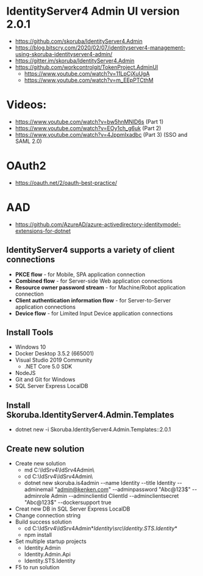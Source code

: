 # IdentityServer4 Admin UI version 2.0.1
+ https://github.com/skoruba/IdentityServer4.Admin
+ https://blog.bitscry.com/2020/02/07/identityserver4-management-using-skoruba-identityserver4-admin/
+ https://gitter.im/skoruba/IdentityServer4.Admin
+ https://github.com/workcontrolgit/TokenProject.AdminUI
  + https://www.youtube.com/watch?v=11LpCjXuUgA
  + https://www.youtube.com/watch?v=m_EEpPTCthM

# Videos:
+ https://www.youtube.com/watch?v=bw5hnMNlD6s (Part 1)
+ https://www.youtube.com/watch?v=EOy1ch_g6uk (Part 2)
+ https://www.youtube.com/watch?v=4JppmIxadbc (Part 3) (SSO and SAML 2.0)

# OAuth2
+ https://oauth.net/2/oauth-best-practice/

# AAD
+ https://github.com/AzureAD/azure-activedirectory-identitymodel-extensions-for-dotnet

## IdentityServer4 supports a variety of client connections
+ **PKCE flow** - for Mobile, SPA application connection
+ **Combined flow** - for Server-side Web application connections
+ **Resource owner password stream** - for Machine/Robot application connection
+ **Client authentication information flow** - for Server-to-Server application connections
+ **Device flow** - for Limited Input Device application connections

## Install Tools
+ Windows 10
+ Docker Desktop 3.5.2 (665001)
+ Visual Studio 2019 Community
  + .NET Core 5.0 SDK
+ NodeJS
+ Git and Git for Windows
+ SQL Server Express LocalDB

## Install Skoruba.IdentityServer4.Admin.Templates
+ dotnet new -i Skoruba.IdentityServer4.Admin.Templates::2.0.1

## Create new solution
+ Create new solution
  + md C:\IdSrv4\IdSrv4Admin\
  + cd C:\IdSrv4\IdSrv4Admin\
  + dotnet new skoruba.is4admin --name Identity --title Identity --adminemail "admin@kenken.com" --adminpassword "Abc@123$" --adminrole Admin --adminclientid ClientId --adminclientsecret "Abc@123$" --dockersupport true
+ Creat new DB in SQL Server Express LocalDB
+ Change connection string
+ Build success solution
  + cd C:\IdSrv4\IdSrv4Admin\**Identity\src\Identity.STS.Identity**
  + npm install
+ Set multiple startup projects
  + Identity.Admin
  + Identity.Admin.Api  
  + Identity.STS.Identity
+ F5 to run solution
